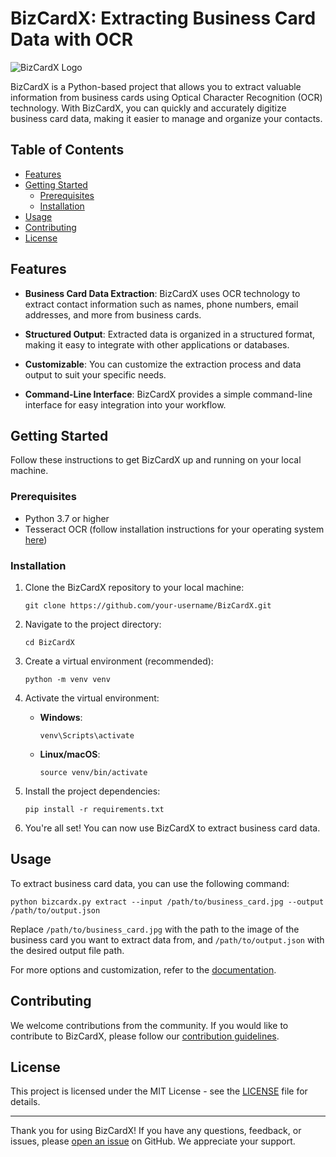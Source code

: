 # BizCardX: Extracting Business Card Data with OCR

![BizCardX Logo](https://example.com/bizcardx-logo.png)

BizCardX is a Python-based project that allows you to extract valuable information from business cards using Optical Character Recognition (OCR) technology. With BizCardX, you can quickly and accurately digitize business card data, making it easier to manage and organize your contacts.

## Table of Contents

- [Features](#features)
- [Getting Started](#getting-started)
  - [Prerequisites](#prerequisites)
  - [Installation](#installation)
- [Usage](#usage)
- [Contributing](#contributing)
- [License](#license)

## Features

- **Business Card Data Extraction**: BizCardX uses OCR technology to extract contact information such as names, phone numbers, email addresses, and more from business cards.

- **Structured Output**: Extracted data is organized in a structured format, making it easy to integrate with other applications or databases.

- **Customizable**: You can customize the extraction process and data output to suit your specific needs.

- **Command-Line Interface**: BizCardX provides a simple command-line interface for easy integration into your workflow.

## Getting Started

Follow these instructions to get BizCardX up and running on your local machine.

### Prerequisites

- Python 3.7 or higher
- Tesseract OCR (follow installation instructions for your operating system [here](https://github.com/tesseract-ocr/tesseract))

### Installation

1. Clone the BizCardX repository to your local machine:

   ```shell
   git clone https://github.com/your-username/BizCardX.git
   ```

2. Navigate to the project directory:

   ```shell
   cd BizCardX
   ```

3. Create a virtual environment (recommended):

   ```shell
   python -m venv venv
   ```

4. Activate the virtual environment:

   - **Windows**:

     ```shell
     venv\Scripts\activate
     ```

   - **Linux/macOS**:

     ```shell
     source venv/bin/activate
     ```

5. Install the project dependencies:

   ```shell
   pip install -r requirements.txt
   ```

6. You're all set! You can now use BizCardX to extract business card data.

## Usage

To extract business card data, you can use the following command:

```shell
python bizcardx.py extract --input /path/to/business_card.jpg --output /path/to/output.json
```

Replace `/path/to/business_card.jpg` with the path to the image of the business card you want to extract data from, and `/path/to/output.json` with the desired output file path.

For more options and customization, refer to the [documentation](https://github.com/your-username/BizCardX/wiki).

## Contributing

We welcome contributions from the community. If you would like to contribute to BizCardX, please follow our [contribution guidelines](CONTRIBUTING.md).

## License

This project is licensed under the MIT License - see the [LICENSE](LICENSE) file for details.

---

Thank you for using BizCardX! If you have any questions, feedback, or issues, please [open an issue](https://github.com/your-username/BizCardX/issues) on GitHub. We appreciate your support.
